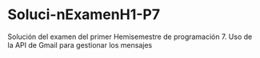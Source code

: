 # Soluci-nExamenH1-P7
Solución del examen del primer Hemisemestre de programación 7. Uso de la API de Gmail para gestionar los mensajes
